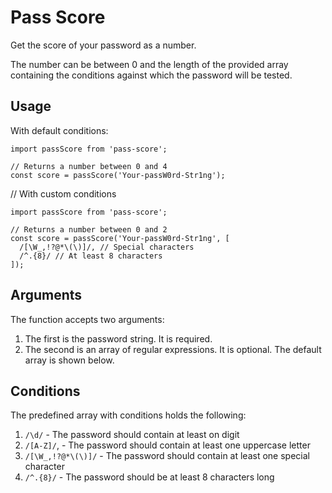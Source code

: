 # Pass Score

Get the score of your password as a number.

The number can be between 0 and the length of the provided array containing the conditions against which the password will be tested.

## Usage

With default conditions:

```
import passScore from 'pass-score';

// Returns a number between 0 and 4
const score = passScore('Your-passW0rd-Str1ng');
```

// With custom conditions

```
import passScore from 'pass-score';

// Returns a number between 0 and 2
const score = passScore('Your-passW0rd-Str1ng', [
  /[\W_,!?@*\(\)]/, // Special characters
  /^.{8}/ // At least 8 characters
]);
```

## Arguments

The function accepts two arguments:

1. The first is the password string. It is required.
2. The second is an array of regular expressions. It is optional. The default array is shown below.

## Conditions

The predefined array with conditions holds the following:

1. `/\d/` - The password should contain at least on digit
2. `/[A-Z]/`, - The password should contain at least one uppercase letter
3. `/[\W_,!?@*\(\)]/` - The password should contain at least one special character
4. `/^.{8}/` - The password should be at least 8 characters long
